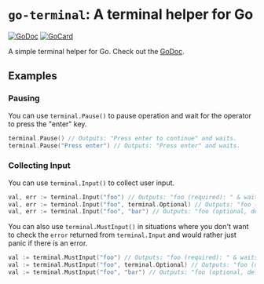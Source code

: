 # `go-terminal`: A terminal helper for Go

[![GoDoc][1]][2]
[![GoCard][3]][4]

[1]: https://godoc.org/harrisonhjones.com/go-terminal?status.svg
[2]: https://godoc.org/harrisonhjones.com/go-terminal
[3]: https://goreportcard.com/badge/harrisonhjones.com/go-terminal?status.svg
[4]: https://goreportcard.com/report/harrisonhjones.com/go-terminal?status.svg

A simple terminal helper for Go. Check out the [GoDoc](https://godoc.org/harrisonhjones.com/go-terminal).

## Examples

### Pausing

You can use `terminal.Pause()` to pause operation and wait for the operator to press the "enter" key.

```go
terminal.Pause() // Outputs: "Press enter to continue" and waits.
terminal.Pause("Press enter") // Outputs: "Press enter" and waits.
```

### Collecting Input

You can use `terminal.Input()` to collect user input.

```go
val, err := terminal.Input("foo") // Outputs: "foo (required): " & waits. Returns with val set to the input.
val, err := terminal.Input("foo", terminal.Optional) // Outputs: "foo (optional): " & waits. Returns with val set to the input.
val, err := terminal.Input("foo", "bar") // Outputs: "foo (optional, default: bar): " & waits. Returns with val set to the input or "bar" if the input was blank.
```

You can also use `terminal.MustInput()` in situations where you don't want to check the `error` returned from `terminal.Input` and would rather just panic if there is an error.

```go
val := terminal.MustInput("foo") // Outputs: "foo (required): " & waits. Returns with val set to the input.
val := terminal.MustInput("foo", terminal.Optional) // Outputs: "foo (optional): " & waits. Returns with val set to the input.
val := terminal.MustInput("foo", "bar") // Outputs: "foo (optional, default: bar): " & waits. Returns with val set to the input or "bar" if the input was blank.
```

